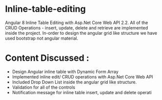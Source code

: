 # Inline-table-editing
Angular 8 Inline Table Editing with Asp.Net Core Web API 2.2. All of the CRUD Operations - insert, update, delete and retrieve are
implemented inside the project. In-order to design the angular grid like structure we have used bootstrap not angular material.

# Content Discussed : 
- Design Angular inline table with Dynamic Form Array
- Implemented inline edit/ CRUD operations with Asp.Net Core Web API
- Included Drop Down List inside the angular grid like structure.
- Validation for all of the controls
- Notification message for inline table insert, update and delete operati
